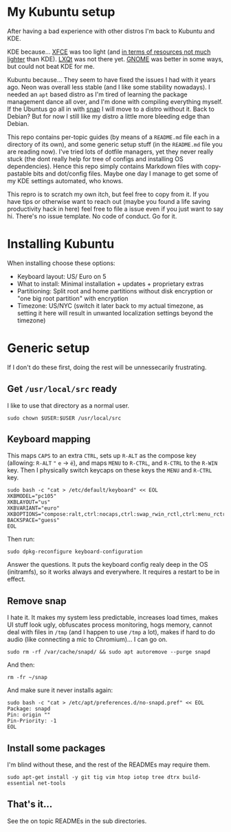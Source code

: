 # My Kubuntu setup

After having a bad experience with other distros I'm back to Kubuntu and KDE.

KDE because... [XFCE](https://www.xfce.org) was too light (and [in terms of resources not much lighter](https://www.forbes.com/sites/jasonevangelho/2019/10/23/bold-prediction-kde-will-steal-the-lightweight-linux-desktop-crown-in-2020) than KDE). [LXQt](https://lxqt.org) was not there yet. [GNOME](https://www.gnome.org/gnome-3) was better in some ways, but could not beat KDE for me.

Kubuntu because... They seem to have fixed the issues I had with it years ago. Neon was overall less stable (and I like some stability nowadays). I needed an `apt` based distro as I'm tired of learning the package management dance all over, and I'm done with compiling everything myself. If the Ubuntus go all in with [snap](/docs/installing-snapd) I will move to a distro without it. Back to Debian? But for now I still like my distro a little more bleeding edge than Debian.

This repo contains per-topic guides (by means of a `README.md` file each in a directory of its own), and some generic setup stuff (in the `README.md` file you are reading now). I've tried lots of dotfile managers, yet they never really stuck (the dont really help for tree of configs and installing OS dependencies). Hence this repo simply contains Markdown files with copy-pastable bits and dot/config files. Maybe one day I manage to get some of my KDE settings automated, who knows.

This repro is to scratch my own itch, but feel free to copy from it. If you have tips or otherwise want to reach out (maybe you found a life saving productivity hack in here) feel free to file a issue even if you just want to say hi. There's no issue template. No code of conduct. Go for it.


# Installing Kubuntu

When installing choose these options:

* Keyboard layout: US/ Euro on 5
* What to install: Minimal installation + updates + proprietary extras
* Partitioning: Split root and home partitions without disk encryption or "one big root partition" with encryption
* Timezone: US/NYC (switch it later back to my actual timezone, as setting it here will result in unwanted localization settings beyond the timezone)


# Generic setup

If I don't do these first, doing the rest will be unnessecarily frustrating.


## Get `/usr/local/src` ready

I like to use that directory as a normal user.

    sudo chown $USER:$USER /usr/local/src


## Keyboard mapping

This maps `CAPS` to an extra `CTRL`, sets up `R-ALT` as the compose key
(allowing: `R-ALT` `"` `e` → `ë`), and maps `MENU` to `R-CTRL`, and `R-CTRL` to the `R-WIN` key.
Then I physically switch keycaps on these keys the `MENU` and `R-CTRL` key.

```
sudo bash -c "cat > /etc/default/keyboard" << EOL
XKBMODEL="pc105"
XKBLAYOUT="us"
XKBVARIANT="euro"
XKBOPTIONS="compose:ralt,ctrl:nocaps,ctrl:swap_rwin_rctl,ctrl:menu_rctrl"
BACKSPACE="guess"
EOL
```

Then run:

    sudo dpkg-reconfigure keyboard-configuration

Answer the questions. It puts the keyboard config realy deep in the OS (initramfs), so it works always and everywhere. It requires a restart to be in effect.


## Remove snap

I hate it. It makes my system less predictable, increases load times, makes UI stuff look ugly, obfuscates process monitoring, hogs memory, cannot deal with files in `/tmp` (and I happen to use `/tmp` a lot), makes if hard to do audio (like connecting a mic to Chromium)... I can go on.

    sudo rm -rf /var/cache/snapd/ && sudo apt autoremove --purge snapd

And then:

    rm -fr ~/snap

And make sure it never installs again:

```
sudo bash -c "cat > /etc/apt/preferences.d/no-snapd.pref" << EOL
Package: snapd
Pin: origin ""
Pin-Priority: -1
EOL
```


## Install some packages

I'm blind without these, and the rest of the READMEs may require them.

    sudo apt-get install -y git tig vim htop iotop tree dtrx build-essential net-tools


## That's it...

See the on topic READMEs in the sub directories.
